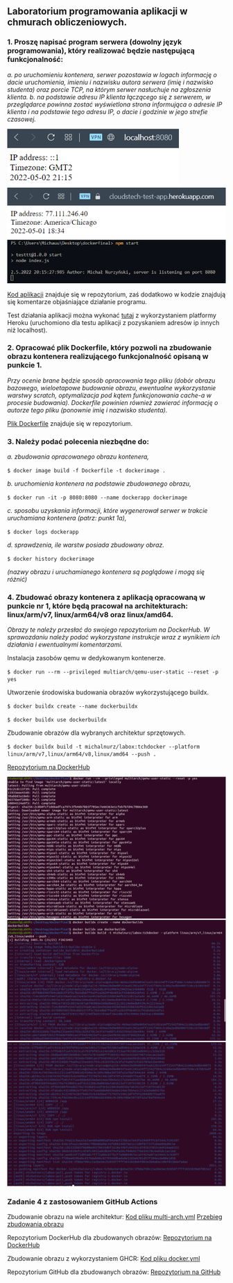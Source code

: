 <h2>Laboratorium programowania aplikacji w chmurach obliczeniowych.</h2>


### 1. Proszę napisać program serwera (dowolny język programowania), który realizować będzie następującą funkcjonalność: 
*a. po uruchomieniu kontenera, serwer pozostawia w logach informację o dacie uruchomienia, imieniu i nazwisku autora serwera (imię i nazwisko studenta) oraz porcie TCP, na którym serwer nasłuchuje na zgłoszenia klienta.*
*b. na podstawie adresu IP klienta łączącego się z serwerem, w przeglądarce powinna zostać wyświetlona strona informująca o adresie IP klienta i na podstawie tego adresu IP, o dacie i godzinie w jego strefie czasowej.*

![localhost_app](/images/heroku2v2.PNG)
![heroku_app](/images/heroku1.PNG)
![start_app](/images/heroku3.PNG)

[Kod aplikacji](https://github.com/remqes/cloudstech-test-app/blob/master/index.js) znajduje się w repozytorium, zaś dodatkowo w kodzie znajdują się komentarze objaśniające działanie programu.

Test działania aplikacji można wykonać [tutaj](http://cloudstech-test-app.herokuapp.com/) z wykorzystaniem platformy Heroku (uruchomiono dla testu aplikacji z pozyskaniem adresów ip innych niż localhost).


### 2. Opracować plik Dockerfile, który pozwoli na zbudowanie obrazu kontenera realizującego funkcjonalność opisaną w punkcie 1. 
*Przy ocenie brane będzie sposób opracowania tego pliku (dobór obrazu bazowego, wieloetapowe budowanie obrazu, ewentualne wykorzystanie warstwy scratch, optymalizacja pod kątem funkcjonowania cache-a w procesie budowania). Dockerfile powinien również zawierać informację o autorze tego pliku (ponownie imię i nazwisko studenta).*

[Plik Dockerfile](https://github.com/remqes/cloudstech-test-app/blob/master/Dockerfile) znajduje się w repozytorium.

### 3. Należy podać polecenia niezbędne do:
*a. zbudowania opracowanego obrazu kontenera,*

`$ docker image build -f Dockerfile -t dockerimage .`

*b. uruchomienia kontenera na podstawie zbudowanego obrazu,*

`$ docker run -it -p 8080:8080 --name dockerapp dockerimage`

*c. sposobu uzyskania informacji, które wygenerował serwer w trakcie uruchamiana kontenera (patrz: punkt 1a),*

`$ docker logs dockerapp`

*d. sprawdzenia, ile warstw posiada zbudowany obraz.*

`$ docker history dockerimage`

*(nazwy obrazu i uruchamianego kontenera są poglądowe i mogą się różnić)*


### 4. Zbudować obrazy kontenera z aplikacją opracowaną w punkcie nr 1, które będą pracował na architekturach: linux/arm/v7, linux/arm64/v8 oraz linux/amd64. 
*Obrazy te należy przesłać do swojego repozytorium na DockerHub. W sprawozdaniu należy podać wykorzystane instrukcje wraz z wynikiem ich działania i ewentualnymi komentarzami.*

Instalacja zasobów qemu w dedykowanym kontenerze.

`$ docker run --rm --privileged multiarch/qemu-user-static --reset -p yes`

Utworzenie środowiska budowania obrazów wykorzystującego buildx.

`$ docker buildx create --name dockerbuildx`

`$ docker buildx use dockerbuildx`

Zbudowanie obrazów dla wybranych architektur sprzętowych.

`$ docker buildx build -t michalnurz/labox:tchdocker --platform linux/arm/v7,linux/arm64/v8,linux/amd64 --push .`

[Repozytorium na DockerHub](https://hub.docker.com/layers/206189827/michalnurz/labox/tchdocker/images/sha256-f4a21c9ace5a7ae489a0905df94a4ef270b1e7e43fa1949fffcbf344c7c95507?context=repo)

![multiarch_qemu](/images/multiarch_qemu.PNG)
![build_arch_1](/images/docker_build_arch_1.PNG)
![build_arch_2](/images/docker_build_arch_2.PNG)


### Zadanie 4 z zastosowaniem GitHub Actions

Zbudowanie obrazu na wiele architektur:
[Kod pliku multi-arch.yml](https://github.com/remqes/cloudstech-test-app/blob/master/.github/workflows/multi-arch/multi-arch.yml)
[Przebieg zbudowania obrazu](https://github.com/remqes/cloudstech-test-app/actions/runs/2272253093)

Repozytorium DockerHub dla zbudowanych obrazów:
[Repozytorium na DockerHub](https://hub.docker.com/layers/206300456/michalnurz/labox/gittchdocker/images/sha256-dff2cfed0a18bcbd36b9f0b3e426513fdba50b2d168eb036996bd6dca5312025?context=repo)

Zbudowanie obrazu z wykorzystaniem GHCR:
[Kod pliku docker.yml](https://github.com/remqes/cloudstech-test-app/blob/master/.github/workflows/ghcrdocker.yml)

Repozytorium GitHub dla zbudowanych obrazów:
[Repozytorium na GitHub](https://github.com/remqes/cloudstech-test-app/pkgs/container/cloudstech-test-app)

